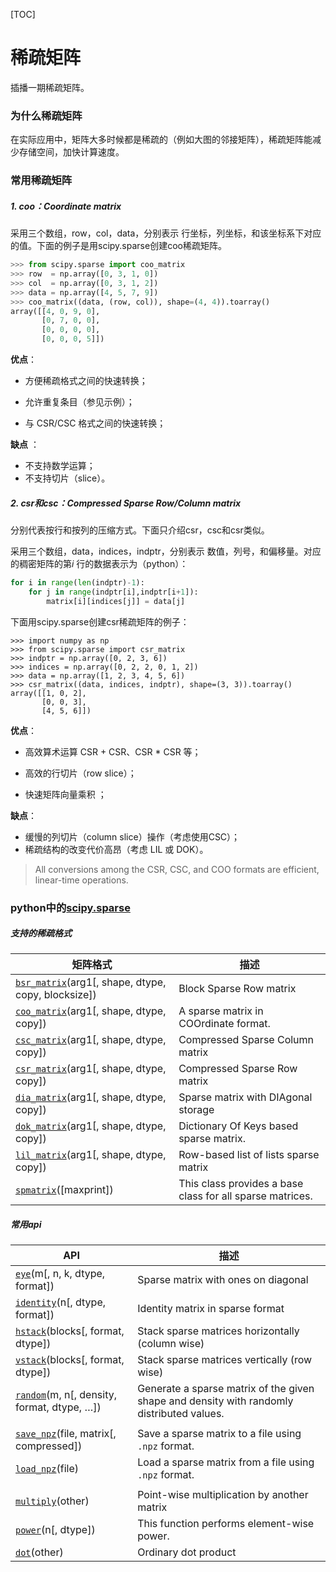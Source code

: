 [TOC]

# 稀疏矩阵

插播一期稀疏矩阵。

### 为什么稀疏矩阵
在实际应用中，矩阵大多时候都是稀疏的（例如大图的邻接矩阵），稀疏矩阵能减少存储空间，加快计算速度。

### 常用稀疏矩阵
##### 1. coo：Coordinate matrix

采用三个数组，row，col，data，分别表示 行坐标，列坐标，和该坐标系下对应的值。下面的例子是用scipy.sparse创建coo稀疏矩阵。

``` python 
>>> from scipy.sparse import coo_matrix
>>> row  = np.array([0, 3, 1, 0])
>>> col  = np.array([0, 3, 1, 2])
>>> data = np.array([4, 5, 7, 9])
>>> coo_matrix((data, (row, col)), shape=(4, 4)).toarray()
array([[4, 0, 9, 0],
       [0, 7, 0, 0],
       [0, 0, 0, 0],
       [0, 0, 0, 5]])
```

**优点**：

* 方便稀疏格式之间的快速转换；

* 允许重复条目（参见示例）；

* 与 CSR/CSC 格式之间的快速转换； 

**缺点** ：

* 不支持数学运算；
* 不支持切片（slice）。

##### 2. csr和csc：Compressed Sparse Row/Column matrix

分别代表按行和按列的压缩方式。下面只介绍csr，csc和csr类似。

采用三个数组，data，indices，indptr，分别表示 数值，列号，和偏移量。对应的稠密矩阵的第$i$ 行的数据表示为（python）：
``` python
for i in range(len(indptr)-1):
    for j in range(indptr[i],indptr[i+1]):
		matrix[i][indices[j]] = data[j]
```
下面用scipy.sparse创建csr稀疏矩阵的例子：
```
>>> import numpy as np
>>> from scipy.sparse import csr_matrix
>>> indptr = np.array([0, 2, 3, 6])
>>> indices = np.array([0, 2, 2, 0, 1, 2])
>>> data = np.array([1, 2, 3, 4, 5, 6])
>>> csr_matrix((data, indices, indptr), shape=(3, 3)).toarray()
array([[1, 0, 2],
       [0, 0, 3],
       [4, 5, 6]])
```

**优点**：

* 高效算术运算 CSR + CSR、CSR * CSR 等；

* 高效的行切片（row slice）；

* 快速矩阵向量乘积 ；

**缺点**：

* 缓慢的列切片（column slice）操作（考虑使用CSC）；
* 稀疏结构的改变代价高昂（考虑 LIL 或 DOK）。

> All conversions among the CSR, CSC, and COO formats are efficient, linear-time operations.

### python中的[scipy.sparse](https://docs.scipy.org/doc/scipy/reference/sparse.html#module-scipy.sparse)

##### 支持的稀疏格式

| 矩阵格式                                                     | 描述                                                      |
| ------------------------------------------------------------ | --------------------------------------------------------- |
| [`bsr_matrix`](https://docs.scipy.org/doc/scipy/reference/generated/scipy.sparse.bsr_matrix.html#scipy.sparse.bsr_matrix)(arg1[, shape, dtype, copy, blocksize]) | Block Sparse Row matrix                                   |
| [`coo_matrix`](https://docs.scipy.org/doc/scipy/reference/generated/scipy.sparse.coo_matrix.html#scipy.sparse.coo_matrix)(arg1[, shape, dtype, copy]) | A sparse matrix in COOrdinate format.                     |
| [`csc_matrix`](https://docs.scipy.org/doc/scipy/reference/generated/scipy.sparse.csc_matrix.html#scipy.sparse.csc_matrix)(arg1[, shape, dtype, copy]) | Compressed Sparse Column matrix                           |
| [`csr_matrix`](https://docs.scipy.org/doc/scipy/reference/generated/scipy.sparse.csr_matrix.html#scipy.sparse.csr_matrix)(arg1[, shape, dtype, copy]) | Compressed Sparse Row matrix                              |
| [`dia_matrix`](https://docs.scipy.org/doc/scipy/reference/generated/scipy.sparse.dia_matrix.html#scipy.sparse.dia_matrix)(arg1[, shape, dtype, copy]) | Sparse matrix with DIAgonal storage                       |
| [`dok_matrix`](https://docs.scipy.org/doc/scipy/reference/generated/scipy.sparse.dok_matrix.html#scipy.sparse.dok_matrix)(arg1[, shape, dtype, copy]) | Dictionary Of Keys based sparse matrix.                   |
| [`lil_matrix`](https://docs.scipy.org/doc/scipy/reference/generated/scipy.sparse.lil_matrix.html#scipy.sparse.lil_matrix)(arg1[, shape, dtype, copy]) | Row-based list of lists sparse matrix                     |
| [`spmatrix`](https://docs.scipy.org/doc/scipy/reference/generated/scipy.sparse.spmatrix.html#scipy.sparse.spmatrix)([maxprint]) | This class provides a base class for all sparse matrices. |

##### 常用api

| API                                                          | 描述                                                         |
| ------------------------------------------------------------ | ------------------------------------------------------------ |
| [`eye`](https://docs.scipy.org/doc/scipy/reference/generated/scipy.sparse.eye.html#scipy.sparse.eye)(m[, n, k, dtype, format]) | Sparse matrix with ones on diagonal                          |
| [`identity`](https://docs.scipy.org/doc/scipy/reference/generated/scipy.sparse.identity.html#scipy.sparse.identity)(n[, dtype, format]) | Identity matrix in sparse format                             |
| [`hstack`](https://docs.scipy.org/doc/scipy/reference/generated/scipy.sparse.hstack.html#scipy.sparse.hstack)(blocks[, format, dtype]) | Stack sparse matrices horizontally (column wise)             |
| [`vstack`](https://docs.scipy.org/doc/scipy/reference/generated/scipy.sparse.vstack.html#scipy.sparse.vstack)(blocks[, format, dtype]) | Stack sparse matrices vertically (row wise)                  |
| [`random`](https://docs.scipy.org/doc/scipy/reference/generated/scipy.sparse.random.html#scipy.sparse.random)(m, n[, density, format, dtype, …]) | Generate a sparse matrix of the given shape and density with randomly distributed values. |
|                                                              |                                                              |
| [`save_npz`](https://docs.scipy.org/doc/scipy/reference/generated/scipy.sparse.save_npz.html#scipy.sparse.save_npz)(file, matrix[, compressed]) | Save a sparse matrix to a file using `.npz` format.          |
| [`load_npz`](https://docs.scipy.org/doc/scipy/reference/generated/scipy.sparse.load_npz.html#scipy.sparse.load_npz)(file) | Load a sparse matrix from a file using `.npz` format.        |
|                                                              |                                                              |
| [`multiply`](https://docs.scipy.org/doc/scipy/reference/generated/scipy.sparse.coo_matrix.multiply.html#scipy.sparse.coo_matrix.multiply)(other) | Point-wise multiplication by another matrix                  |
| [`power`](https://docs.scipy.org/doc/scipy/reference/generated/scipy.sparse.coo_matrix.power.html#scipy.sparse.coo_matrix.power)(n[, dtype]) | This function performs element-wise power.                   |
| [`dot`](https://docs.scipy.org/doc/scipy/reference/generated/scipy.sparse.coo_matrix.dot.html#scipy.sparse.coo_matrix.dot)(other) | Ordinary dot product                                         |

